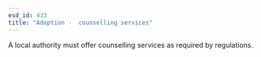 ```yaml
---
esd_id: 433
title: "Adoption -  counselling services"
---
```


A local authority must offer counselling services as required by regulations.


